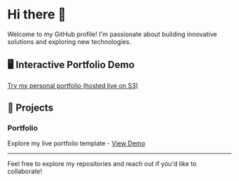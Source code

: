 # Hi there 👋

Welcome to my GitHub profile! I'm passionate about building innovative solutions and exploring new technologies.

## 🖥️ Interactive Portfolio Demo
[Try my personal portfolio (hosted live on S3)](https://ppl-ai-code-interpreter-files.s3.amazonaws.com/web/direct-files/4c3516de7fd6e1fa5d329e67c9491239/c0be1303-e8d2-4153-ab3b-76b3773e8c2b/index.html)

## 📂 Projects

### Portfolio
Explore my live portfolio template - [View Demo](https://ppl-ai-code-interpreter-files.s3.amazonaws.com/web/direct-files/4c3516de7fd6e1fa5d329e67c9491239/c0be1303-e8d2-4153-ab3b-76b3773e8c2b/index.html)

---

Feel free to explore my repositories and reach out if you'd like to collaborate!
